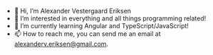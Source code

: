 - 👋 Hi, I’m Alexander Vestergaard Eriksen
- 👀 I’m interested in everything and all things programming related!
- 🌱 I’m currently learning Angular and TypeScript/JavaScript!
- 📫 How to reach me, you can send me an email at alexanderv.eriksen@gmail.com.

<!---
Alex-Eriksen/Alex-Eriksen is a ✨ special ✨ repository because its `README.md` (this file) appears on your GitHub profile.
You can click the Preview link to take a look at your changes.
--->
